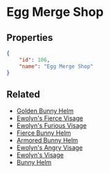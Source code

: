 # Egg Merge Shop

<no description available>

## Properties

```json
{
    "id": 106,
    "name": "Egg Merge Shop"
}
```

## Related

- [Golden Bunny Helm](../items/6770-golden-bunny-helm.md)
- [Ewolyn's Fierce Visage](../items/6774-ewolyn-s-fierce-visage.md)
- [Ewolyn's Furious Visage](../items/6773-ewolyn-s-furious-visage.md)
- [Fierce Bunny Helm](../items/6769-fierce-bunny-helm.md)
- [Armored Bunny Helm](../items/6768-armored-bunny-helm.md)
- [Ewolyn's Angry Visage](../items/6772-ewolyn-s-angry-visage.md)
- [Ewolyn's Visage](../items/6771-ewolyn-s-visage.md)
- [Bunny Helm](../items/6767-bunny-helm.md)

